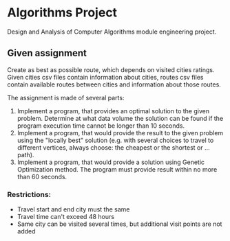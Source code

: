 # Algorithms Project
Design and Analysis of Computer Algorithms module engineering project.

## Given assignment
Create as best as possible route, which depends on visited cities ratings. Given cities csv files contain information about cities, routes csv files contain available routes between cities and information about those routes.

The assignment is made of several parts:

1. Implement a program, that provides an optimal solution to the given problem. Determine at what data volume the solution can be found if the program execution time cannot be longer than 10 seconds.
1. Implement a program, that would provide the result to the given problem using the "locally best" solution (e.g. with several choices to travel to different vertices, always choose: the cheapest or the shortest or ... path).
1. Implement a program, that would provide a solution using Genetic Optimization
method. The program must provide result within no more than 60 seconds.

### Restrictions:
+ Travel start and end city must the same
+ Travel time can't exceed 48 hours
+ Same city can be visited several times, but additional visit points are not added



